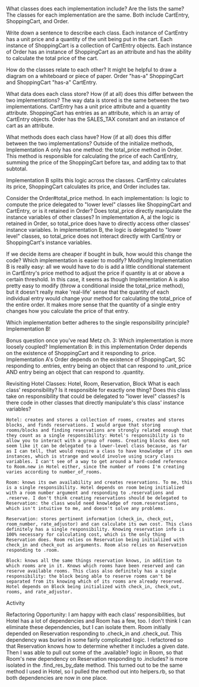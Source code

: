 What classes does each implementation include? Are the lists the same?
  The classes for each implementation are the same. Both include CartEntry, ShoppingCart, and Order.

Write down a sentence to describe each class.
  Each instance of CartEntry has a unit price and a quantity of the unit being put in the cart. Each instance of ShoppingCart is a collection of CartEntry objects. Each instance of Order has an instance of ShoppingCart as an attribute and has the ability to calculate the total price of the cart.

How do the classes relate to each other? It might be helpful to draw a diagram on a whiteboard or piece of paper.
  Order "has-a" ShoppingCart and ShoppingCart "has-a" CartEntry.

What data does each class store? How (if at all) does this differ between the two implementations?
  The way data is stored is the same between the two implementations. CartEntry has a unit price attribute and a quantity attribute. ShoppingCart has entries as an attribute, which is an array of CartEntry objects. Order has the SALES_TAX constant and an instance of cart as an attribute.

What methods does each class have? How (if at all) does this differ between the two implementations?
  Outside of the initialize methods, Implementation A only has one method: the total_price method in Order. This method is responsible for calculating the price of each CartEntry, summing the price of the ShoppingCart before tax, and adding tax to that subtotal.

  Implementation B splits this logic across the classes. CartEntry calculates its price, ShoppingCart calculates its price, and Order includes tax.

Consider the Order#total_price method. In each implementation:
Is logic to compute the price delegated to "lower level" classes like ShoppingCart and CartEntry, or is it retained in Order? Does total_price directly manipulate the instance variables of other classes?
  In implementation A, al the logic is retained in Order, so total_price does have to directly access other classes' instance variables. In implementation B, the logic is delegated to "lower level" classes, so total_price does not interact directly with CartEntry or ShoppingCart's instance variables.

If we decide items are cheaper if bought in bulk, how would this change the code? Which implementation is easier to modify?
  Modifying Implementation B is really easy: all we would have to do is add a little conditional statement in CartEntry's price method to adjust the price if quantity is at or above a certain threshold. In this case, it seems as though Implementation A is also pretty easy to modify (throw a conditional inside the total_price method), but it doesn't really make 'real-life' sense that the quantity of each individual entry would change your method for calculating the total_price of the entire order. It makes more sense that the quantity of a single entry changes how you calculate the price of that entry.

Which implementation better adheres to the single responsibility principle?
  Implementation B!

Bonus question once you've read Metz ch. 3: Which implementation is more loosely coupled?
  Implementation B: in this implementation Order depends on the existence of ShoppingCart and it responding to .price. Implementation A's Order depends on the existence of ShoppingCart, SC responding to .entries, entry being an object that can respond to .unit_price AND entry being an object that can respond to .quantity.

Revisiting Hotel
  Classes: Hotel, Room, Reservation, Block
  What is each class' responsibility? Is it responsible for exactly one thing? Does this class take on responsibility that could be delegated to "lower level" classes? Is there code in other classes that directly manipulate's this class' instance variables?

    Hotel: creates and stores a collection of rooms, creates and stores blocks, and finds reservations. I would argue that storing rooms/blocks and finding reservations are strongly related enough that they count as a single responsibility: Hotel's responsibility is to allow you to interact with a group of rooms. Creating blocks does not seem like it can be delegated to a lower-level class because, as far as I can tell, that would require a class to have knowledge of its own instances, which is strange and would involve using scary class variables. I can't see of a way to get around a hard-coded reference to Room.new in Hotel either, since the number of rooms I'm creating varies according to number_of_rooms.

    Room: knows its own availability and creates reservations. To me, this is a single responsibility. Hotel depends on room being initialized with a room number argument and responding to .reservations and .reserve. I don't think creating reservations should be delegated to Reservation: the class would need knowledge of room.reservations, which isn't intuitive to me, and doesn't solve any problems.

    Reservation: stores pertinent information (check_in, check_out, room_number, rate_adjustor) and can calculate its own cost. This class definitely has a single responsibility. Knowing reservation info is 100% necessary for calculating cost, which is the only thing Reservation does. Room relies on Reservation being initialized with check_in and check_out as arguments. Room also relies on Reservation responding to .room.

    Block: knows all the same things reservation knows, in addition to which rooms are in it. Knows which rooms have been reserved and can reserve available rooms. This class also definitely has a single responsibility: the block being able to reserve rooms can't be separated from its knowing which of its rooms are already reserved. Hotel depends on Block being initialized with check_in, check_out, rooms, and rate_adjustor.

Activity

Refactoring Opportunity: I am happy with each class' responsibilities, but Hotel has a lot of dependencies and Room has a few, too. I don't think I can eliminate these dependencies, but I can isolate them. Room initially depended on Reservation responding to .check_in and .check_out. This dependency was buried in some fairly complicated logic. I refactored so that Reservation knows how to determine whether it includes a given date. Then I was able to pull out some of the .available? logic in Room, so that Room's new dependency on Reservation responding to .includes? is more isolated in the .find_res_by_date method. This turned out to be the same method I used in Hotel, so I pulled the method out into helpers.rb, so that both dependencies are now in one place.  
